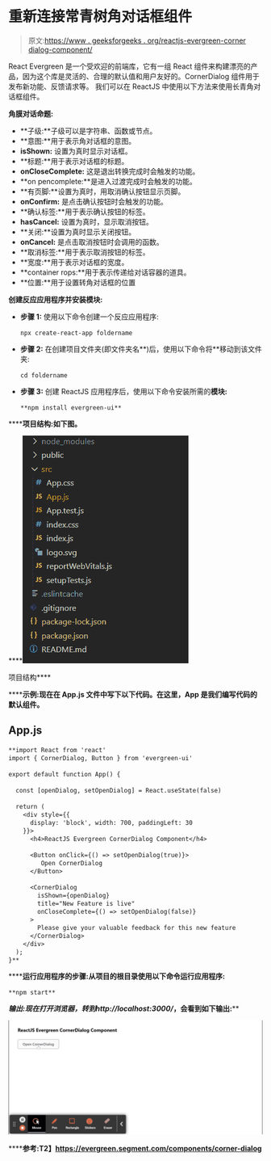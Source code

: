 # 重新连接常青树角对话框组件

> 原文:[https://www . geeksforgeeks . org/reactjs-evergreen-corner dialog-component/](https://www.geeksforgeeks.org/reactjs-evergreen-cornerdialog-component/)

React Evergreen 是一个受欢迎的前端库，它有一组 React 组件来构建漂亮的产品，因为这个库是灵活的、合理的默认值和用户友好的。CornerDialog 组件用于发布新功能、反馈请求等。  我们可以在 ReactJS 中使用以下方法来使用长青角对话框组件。

**角膜对话命题:**

*   **子级:**子级可以是字符串、函数或节点。
*   **意图:**用于表示角对话框的意图。
*   **isShown:** 设置为真时显示对话框。
*   **标题:**用于表示对话框的标题。
*   **onCloseComplete:** 这是退出转换完成时会触发的功能。
*   **on pencomplete:**是进入过渡完成时会触发的功能。
*   **有页脚:**设置为真时，用取消确认按钮显示页脚。
*   **onConfirm:** 是点击确认按钮时会触发的功能。
*   **确认标签:**用于表示确认按钮的标签。
*   **hasCancel:** 设置为真时，显示取消按钮。
*   **关闭:**设置为真时显示关闭按钮。
*   **onCancel:** 是点击取消按钮时会调用的函数。
*   **取消标签:**用于表示取消按钮的标签。
*   **宽度:**用于表示对话框的宽度。
*   **container rops:**用于表示传递给对话容器的道具。
*   **位置:**用于设置转角对话框的位置

**创建反应应用程序并安装模块:**

*   **步骤 1:** 使用以下命令创建一个反应应用程序:

    ```
    npx create-react-app foldername
    ```

*   **步骤 2:** 在创建项目文件夹(即文件夹名**)后，使用以下命令将**移动到该文件夹:

    ```
    cd foldername
    ```

*   **步骤 3:** 创建 ReactJS 应用程序后，使用以下命令安装所需的****模块:****

    ```
    **npm install evergreen-ui**
    ```

******项目结构:**如下图。****

****![](img/f04ae0d8b722a9fff0bd9bd138b29c23.png)

项目结构**** 

******示例:**现在在 **App.js** 文件中写下以下代码。在这里，App 是我们编写代码的默认组件。****

## ****App.js****

```
**import React from 'react'
import { CornerDialog, Button } from 'evergreen-ui'

export default function App() {

  const [openDialog, setOpenDialog] = React.useState(false)

  return (
    <div style={{
      display: 'block', width: 700, paddingLeft: 30
    }}>
      <h4>ReactJS Evergreen CornerDialog Component</h4>

      <Button onClick={() => setOpenDialog(true)}>
         Open CornerDialog
      </Button>

      <CornerDialog
        isShown={openDialog}
        title="New Feature is live"
        onCloseComplete={() => setOpenDialog(false)}
      >
        Please give your valuable feedback for this new feature
      </CornerDialog>
    </div>
  );
}**
```

******运行应用程序的步骤:**从项目的根目录使用以下命令运行应用程序:****

```
**npm start**
```

******输出:**现在打开浏览器，转到***http://localhost:3000/***，会看到如下输出:****

****![](img/ab50bc43cea9a10e3914676260436825.png)****

******参考:**T2】https://evergreen.segment.com/components/corner-dialog****